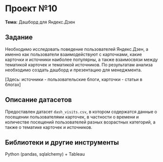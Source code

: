 # Проект №10 
**Тема:** Дашборд для Яндекс.Дзен

## Задание
Необходимо исследовать поведение пользователей Яндекс.Дзен, а именно как пользователи взаимодействуют с карточками, какие карточки и источники наиболее популярны, а также взаимосвязи между тематикой карточек и тематикой источников. По результатам анализа необходимо создать дашборд и презентацию для менеджмента.

[Здесь: источники - пользовательские блоги, карточки - статьи в блогах]

## Описание датасетов

Предоставлен датасет `dash_visits.csv`, в котором содержатся данные о посещении пользователями карточек, в частности о времени и количестве посещений пользователей разных возрастных категорий, а также о тематике карточек и источников.

## Библиотеки и другие инструменты

Python (pandas, sqlalchemy) + Tableau
